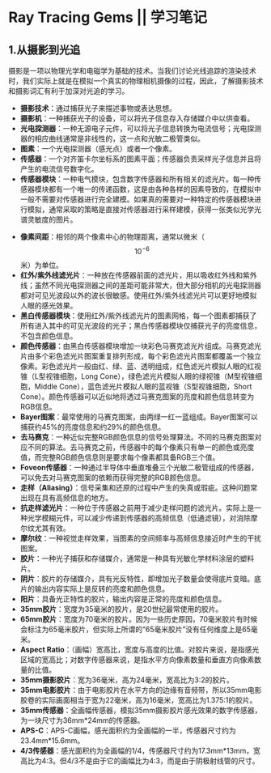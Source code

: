 # Ray Tracing Gems || 学习笔记

## 1.从摄影到光追

摄影是一项以物理光学和电磁学为基础的技术。当我们讨论光线追踪的渲染技术时，我们实际上就是在模拟一个真实的物理相机摄像的过程，因此，了解摄影技术和摄影词汇有利于加深对光追的学习。

* **摄影技术**：通过捕获光子来描述事物或表达思想。
* **摄影机**：一种捕获光子的设备，可以将光子信息存入存储媒介中以供查看。
* **光电探测器**：一种无源电子元件，可以将光子信息转换为电流信号；光电探测器的相应曲线通常是非线性的，这一点和光敏二极管类似。
* **图素**：一个光电探测器（感光点）或者一个像素。
* **传感器**：一个对齐笛卡尔坐标系的图素平面；传感器负责采样光子信息并且将产生的电流信号数字化。
* **传感器模块**：一种电气模块，包含数字传感器和所有相关的滤光片。每一种传感器模块都有一个唯一的传递函数，这是由各种各样的因素导致的，在模拟中一般不需要对传感器进行完全建模。如果真的需要对一种特定的传感器模块进行模拟，通常采取的策略是直接对传感器进行采样建模，获得一张类似光学光谱灵敏度的图片。

- **像素间距**：相邻的两个像素中心的物理距离，通常以微米（$$10^{-6}$$米）为单位。
- **红外/紫外线滤光片**：一种放在传感器前面的滤光片，用以吸收红外线和紫外线；虽然不同光电探测器之间的差距可能非常大，但大部分相机的光电探测器都对可见光波段以外的波长很敏感。使用红外/紫外线滤光片可以更好地模拟人眼的感光效果。
- **黑白传感器模块**：使用红外/紫外线滤光片的图素网格，每一个图素都捕获了所有进入其中的可见光波段的光子；黑白传感器模块仅捕获光子的亮度信息，不包含颜色信息。
- **颜色传感器**：由黑白传感器模块增加一块彩色马赛克滤光片组成。马赛克滤光片由多个彩色滤光片图案重复排列形成，每个彩色滤光片图案都覆盖一个独立像素。彩色滤光片一般由红、绿、蓝、透明组成，红色滤光片模拟人眼的红视锥（L型视锥细胞，Long Cone），绿色滤光片模拟人眼的绿视锥（M型视锥细胞，Middle Cone），蓝色滤光片模拟人眼的蓝视锥（S型视锥细胞，Short Cone）。颜色传感器可以近似地将透过马赛克图案的亮度和颜色信息转变为RGB信息。
- **Bayer图案**：最常使用的马赛克图案，由两绿一红一蓝组成。Bayer图案可以捕获约45%的亮度信息和约29%的颜色信息。
- **去马赛克**：一种近似完整RGB颜色信息的信号处理算法。不同的马赛克图案对应不同的算法。去马赛克之前，传感器中的每个像素只有单一的颜色或亮度值，而完整RGB颜色信息则是要求每个像素都具备RGB三个值。
- **Foveon传感器**：一种通过半导体中垂直堆叠三个光敏二极管组成的传感器，可以免去对马赛克图案的依赖而获得完整的RGB颜色信息。
- **走样（Aliasing）**：信号采集和还原的过程中产生的失真或瑕疵。这种问题常出现在具有高频信息的地方。
- **抗走样滤光片**：一种位于传感器之前用于减少走样问题的滤光片。实际上是一种光学模糊元件，可以减少传递到传感器的高频信息（低通滤镜），对消除摩尔纹尤其有效。
- **摩尔纹**：一种视觉走样效果，当图素的空间频率与高频信息接近时产生的干扰图案。
- **胶片**：一种光子捕获和存储媒介，通常是一种具有光敏化学材料涂层的塑料片。
- **阴片**：胶片的存储媒介，具有光反特性，即增加光子数量会使得底片变暗。底片的输出内容实际上是反转的亮度和颜色信息。
- **阳片**：具备光正特性的胶片，输出内容是正常的亮度和颜色信息。
- **35mm胶片**：宽度为35毫米的胶片，是20世纪最常使用的胶片。
- **65mm胶片**：宽度为70毫米的胶片。因为一些历史原因，70毫米胶片有时候会标注为65毫米胶片，但实际上所谓的“65毫米胶片”没有任何维度上是65毫米。
- **Aspect Ratio**：（画幅）宽高比，宽度与高度的比值。对胶片来说，是指感光区域的宽高比；对数字传感器来说，是指水平方向像素数量和垂直方向像素数量的比值。
- **35mm摄影胶片**：宽为36毫米，高为24毫米，宽高比为3:2的胶片。
- **35mm电影胶片**：由于电影胶片在水平方向的边缘有音频带，所以35mm电影胶卷的实际画面相当于宽为22毫米，高为16毫米，宽高比为1.375:1的胶片。
- **35mm传感器**：全画幅传感器，模拟35mm摄影胶片感光效果的数字传感器，为一块尺寸为36mm\*24mm的传感器。
- **APS-C**：APS-C画幅，感光面积约为全画幅的一半，传感器尺寸约为23.4mm\*15.6mm。
- **4/3传感器**：感光面积约为全画幅的1/4，传感器尺寸约为17.3mm\*13mm，宽高比为4:3。但4/3不是由于它的画幅比为4:3，而是由于阴极射线管的尺寸。

